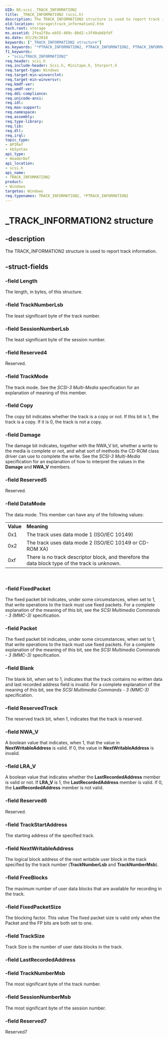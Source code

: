 ```yaml
---
UID: NS:scsi._TRACK_INFORMATION2
title: _TRACK_INFORMATION2 (scsi.h)
description: The TRACK_INFORMATION2 structure is used to report track information.
old-location: storage\track_information2.htm
tech.root: storage
ms.assetid: 2fea2f8a-eb55-409c-80d2-c3f49ab6bfdf
ms.date: 03/29/2018
keywords: ["_TRACK_INFORMATION2 structure"]
ms.keywords: "*PTRACK_INFORMATION2, PTRACK_INFORMATION2, PTRACK_INFORMATION2 structure pointer [Storage Devices], TRACK_INFORMATION2, TRACK_INFORMATION2 structure [Storage Devices], _TRACK_INFORMATION2, scsi/PTRACK_INFORMATION2, scsi/TRACK_INFORMATION2, storage.track_information2, structs-CD-ROM_a77c4142-fe27-489b-ab9c-1637cf4b911d.xml"
f1_keywords:
 - "scsi/TRACK_INFORMATION2"
req.header: scsi.h
req.include-header: Scsi.h, Minitape.h, Storport.h
req.target-type: Windows
req.target-min-winverclnt: 
req.target-min-winversvr: 
req.kmdf-ver: 
req.umdf-ver: 
req.ddi-compliance: 
req.unicode-ansi: 
req.idl: 
req.max-support: 
req.namespace: 
req.assembly: 
req.type-library: 
req.lib: 
req.dll: 
req.irql: 
topic_type:
- APIRef
- kbSyntax
api_type:
- HeaderDef
api_location:
- scsi.h
api_name:
- TRACK_INFORMATION2
product:
- Windows
targetos: Windows
req.typenames: TRACK_INFORMATION2, *PTRACK_INFORMATION2
---
```


# _TRACK_INFORMATION2 structure


## -description


The TRACK_INFORMATION2 structure is used to report track information.


## -struct-fields




### -field Length

The length, in bytes, of this structure.


### -field TrackNumberLsb

The least significant byte of the track number.


### -field SessionNumberLsb

The least significant byte of the session number.


### -field Reserved4

Reserved.


### -field TrackMode

The track mode. See the <i>SCSI-3 Multi-Media </i>specification for an explanation of meaning of this member.


### -field Copy

The copy bit indicates whether the track is a copy or not. If this bit is 1, the track is a copy. If it is 0, the track is not a copy.


### -field Damage

The damage bit indicates, together with the NWA_V bit, whether a write to the media is complete or not, and what sort of methods the CD-ROM class driver can use to complete the write. See the <i>SCSI-3 Multi-Media </i>specification for an explanation of how to interpret the values in the <b>Damage</b> and <b>NWA_V</b> members.


### -field Reserved5

Reserved.


### -field DataMode

The data mode. This member can have any of the following values:

<table>
<tr>
<td>
<b>Value</b>

</td>
<td>
<b>Meaning</b>

</td>
</tr>
<tr>
<td>
0x1

</td>
<td>
The track uses data mode 1 (ISO/IEC 10149)

</td>
</tr>
<tr>
<td>
0x2

</td>
<td>
The track uses data mode 2 (ISO/IEC 10149 or CD-ROM XA)

</td>
</tr>
<tr>
<td>
0xf

</td>
<td>
There is no track descriptor block, and therefore the data block type of the track is unknown.

</td>
</tr>
</table>
 


### -field FixedPacket

The fixed packet bit indicates, under some circumstances, when set to 1, that write operations to the track must use fixed packets. For a complete explanation of the meaning of this bit, see the <i>SCSI Multimedia Commands - 3 (MMC-3)</i> specification.


### -field Packet

The fixed packet bit indicates, under some circumstances, when set to 1, that write operations to the track must use fixed packets. For a complete explanation of the meaning of this bit, see the <i>SCSI Multimedia Commands - 3 (MMC-3)</i> specification.


### -field Blank

The blank bit, when set to 1, indicates that the track contains no written data and last recorded address field is invalid. For a complete explanation of the meaning of this bit, see the <i>SCSI Multimedia Commands - 3 (MMC-3)</i> specification.


### -field ReservedTrack

The reserved track bit, when 1, indicates that the track is reserved.


### -field NWA_V

A boolean value that indicates, when 1, that the value in <b>NextWritableAddress</b> is valid. If 0, the value in <b>NextWritableAddress</b> is invalid.


### -field LRA_V

A boolean value that indicates whether the <b>LastRecordedAddress</b> member is valid or not. If <b>LRA_V</b> is 1, the <b>LastRecordedAddress</b> member is valid. If 0, the <b>LastRecordedAddress</b> member is not valid.


### -field Reserved6

Reserved.


### -field TrackStartAddress

The starting address of the specified track.


### -field NextWritableAddress

The logical block address of the next writable user block in the track specified by the track number (<b>TrackNumberLsb</b> and <b>TrackNumberMsb</b>).


### -field FreeBlocks

The maximum number of user data blocks that are available for recording in the track.


### -field FixedPacketSize

The blocking factor. This value The fixed packet size is valid only when the Packet and the FP bits are both set to one.


### -field TrackSize

Track Size is the number of user data blocks in the track.


### -field LastRecordedAddress


### -field TrackNumberMsb

The most significant byte of the track number.


### -field SessionNumberMsb

The most significant byte of the session number.


### -field Reserved7

Reserved7

